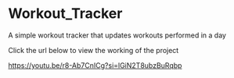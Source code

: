 # Workout_Tracker

A simple workout tracker that updates workouts performed in a day

Click the url below to view the working of the project

https://youtu.be/r8-Ab7CnICg?si=lGiN2T8ubzBuRqbp
